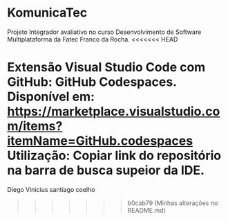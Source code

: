 # KomunicaTec
Projeto Integrador avaliativo no curso Desenvolvimento de Software Multiplataforma da Fatec Franco da Rocha.
<<<<<<< HEAD

Extensão Visual Studio Code com GitHub: GitHub Codespaces. Disponível em: https://marketplace.visualstudio.com/items?itemName=GitHub.codespaces
Utilização: Copiar link do repositório na barra de busca supeior da IDE.
=======
Diego Vinicius santiago coelho
>>>>>>> b0cab79 (Minhas alterações no README.md)
